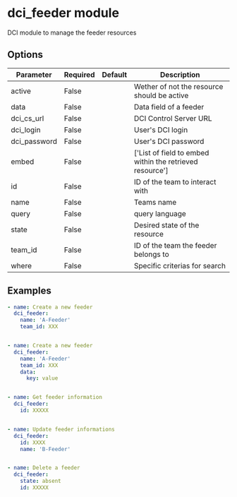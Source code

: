 # dci_feeder module

DCI module to manage the feeder resources

## Options

| Parameter | Required | Default | Description |
| --------- | -------- | ------- | ----------- |
| active | False |  | Wether of not the resource should be active |
| data | False |  | Data field of a feeder |
| dci_cs_url | False |  | DCI Control Server URL |
| dci_login | False |  | User's DCI login |
| dci_password | False |  | User's DCI password |
| embed | False |  | ['List of field to embed within the retrieved resource'] |
| id | False |  | ID of the team to interact with |
| name | False |  | Teams name |
| query | False |  | query language |
| state | False |  | Desired state of the resource |
| team_id | False |  | ID of the team the feeder belongs to |
| where | False |  | Specific criterias for search |

## Examples

```yaml
- name: Create a new feeder
  dci_feeder:
    name: 'A-Feeder'
    team_id: XXX


- name: Create a new feeder
  dci_feeder:
    name: 'A-Feeder'
    team_id: XXX
    data:
      key: value


- name: Get feeder information
  dci_feeder:
    id: XXXXX


- name: Update feeder informations
  dci_feeder:
    id: XXXX
    name: 'B-Feeder'


- name: Delete a feeder
  dci_feeder:
    state: absent
    id: XXXXX
```
